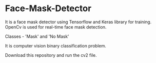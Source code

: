 # Face-Mask-Detector

It is a face mask detector using Tensorflow and Keras library for training.
OpenCv is used for real-time face mask detection.

Classes - 'Mask' and 'No Mask'

It is computer vision binary classification problem.

Download this repository and run the cv2 file.
